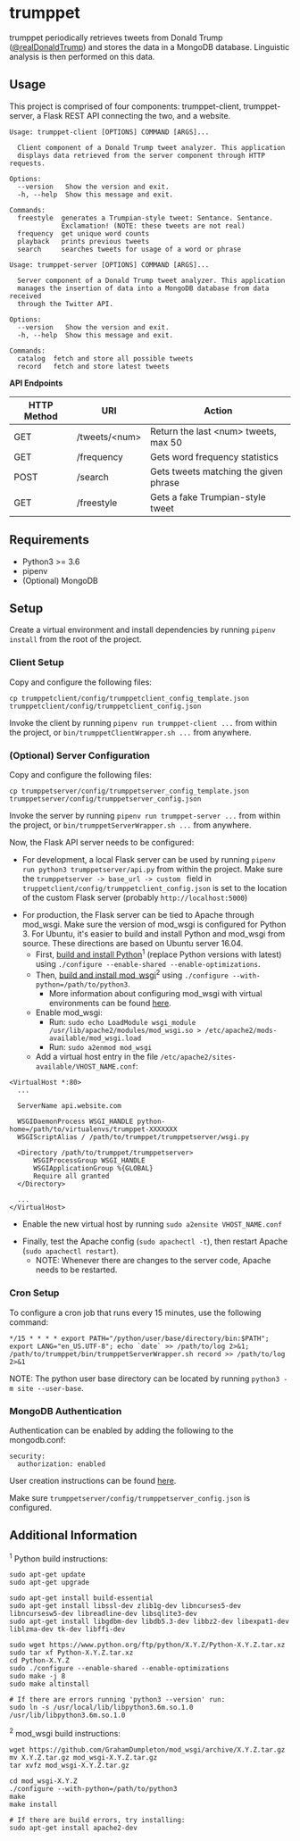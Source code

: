 # trumppet
trumppet periodically retrieves tweets from Donald Trump 
([@realDonaldTrump](https://twitter.com/realDonaldTrump)) and stores the data in
a MongoDB database. Linguistic analysis is then performed on this data.

## Usage
This project is comprised of four components: trumppet-client, trumppet-server,
a Flask REST API connecting the two, and a website.

```
Usage: trumppet-client [OPTIONS] COMMAND [ARGS]...

  Client component of a Donald Trump tweet analyzer. This application
  displays data retrieved from the server component through HTTP requests.

Options:
  --version   Show the version and exit.
  -h, --help  Show this message and exit.

Commands:
  freestyle  generates a Trumpian-style tweet: Sentance. Sentance.
             Exclamation! (NOTE: these tweets are not real)
  frequency  get unique word counts
  playback   prints previous tweets
  search     searches tweets for usage of a word or phrase
```

```
Usage: trumppet-server [OPTIONS] COMMAND [ARGS]...

  Server component of a Donald Trump tweet analyzer. This application
  manages the insertion of data into a MongoDB database from data received
  through the Twitter API.

Options:
  --version   Show the version and exit.
  -h, --help  Show this message and exit.

Commands:
  catalog  fetch and store all possible tweets
  record   fetch and store latest tweets
```

**API Endpoints**

| HTTP Method    | URI               | Action                                 |
| -------------- | ----------------- | -------------------------------------- |
| GET            | /tweets/\<num\>   | Return the last \<num\> tweets, max 50 |
| GET            | /frequency        | Gets word frequency statistics         |
| POST           | /search           | Gets tweets matching the given phrase  |
| GET            | /freestyle        | Gets a fake Trumpian-style tweet       |

## Requirements
  * Python3 >= 3.6
  * pipenv
  * (Optional) MongoDB

## Setup
Create a virtual environment and install dependencies by running `pipenv install`
from the root of the project.

### Client Setup
Copy and configure the following files:
```
cp trumppetclient/config/trumppetclient_config_template.json trumppetclient/config/trumppetclient_config.json
```

Invoke the client by running `pipenv run trumppet-client ...` from within the
project, or `bin/trumppetClientWrapper.sh ...` from anywhere.  

### (Optional) Server Configuration
Copy and configure the following files:
```
cp trumppetserver/config/trumppetserver_config_template.json trumppetserver/config/trumppetserver_config.json
```

Invoke the server by running `pipenv run trumppet-server ...` from within the
project, or `bin/trumppetServerWrapper.sh ...` from anywhere.  

Now, the Flask API server needs to be configured:
* For development, a local Flask server can be used by running `pipenv run python3 trumppetserver/api.py`
  from within the project.  Make sure the `trumppetserver -> base_url -> custom `
  field in `truppetclient/config/trumppetclient_config.json` is set to the
  location of the custom Flask server (probably `http://localhost:5000`)
+ For production, the Flask server can be tied to Apache through mod_wsgi.  Make
  sure the version of mod_wsgi is configured for Python 3.  For Ubuntu, it's
  easier to build and install Python and mod_wsgi from source.  These directions
  are based on Ubuntu server 16.04.
  * First, [build and install Python](https://solarianprogrammer.com/2017/06/30/building-python-ubuntu-wsl-debian/)<sup>1</sup>
    (replace Python versions with latest) using `./configure --enable-shared --enable-optimizations`.
  + Then, [build and install mod_wsgi](http://modwsgi.readthedocs.io/en/develop/user-guides/quick-installation-guide.html)<sup>2</sup>
    using `./configure --with-python=/path/to/python3`.
    * More information about configuring mod_wsgi with virtual environments
      can be found [here](http://modwsgi.readthedocs.io/en/develop/user-guides/virtual-environments.html).
  + Enable mod_wsgi:
    * Run: `sudo echo LoadModule wsgi_module /usr/lib/apache2/modules/mod_wsgi.so > /etc/apache2/mods-available/mod_wsgi.load`
    * Run: `sudo a2enmod mod_wsgi`
  * Add a virtual host entry in the file `/etc/apache2/sites-available/VHOST_NAME.conf`:
```
<VirtualHost *:80>
  ...

  ServerName api.website.com

  WSGIDaemonProcess WSGI_HANDLE python-home=/path/to/virtualenvs/trumppet-XXXXXXX
  WSGIScriptAlias / /path/to/trumppet/trumppetserver/wsgi.py

  <Directory /path/to/trumppet/trumppetserver>
      WSGIProcessGroup WSGI_HANDLE
      WSGIApplicationGroup %{GLOBAL}
      Require all granted
  </Directory>

  ...
</VirtualHost>
```
  * Enable the new virtual host by running `sudo a2ensite VHOST_NAME.conf`
  + Finally, test the Apache config (`sudo apachectl -t`), then restart Apache (`sudo apachectl restart`).
    * NOTE: Whenever there are changes to the server code, Apache needs to be restarted.

### Cron Setup
To configure a cron job that runs every 15 minutes, use the following command:
```
*/15 * * * * export PATH="/python/user/base/directory/bin:$PATH"; export LANG="en_US.UTF-8"; echo `date` >> /path/to/log 2>&1; /path/to/trumppet/bin/trumppetServerWrapper.sh record >> /path/to/log 2>&1
```
NOTE: The python user base directory can be located by running `python3 -m site --user-base`.

### MongoDB Authentication
Authentication can be enabled by adding the following to the mongodb.conf:
```
security:
  authorization: enabled
```
User creation instructions can be found [here](https://docs.mongodb.com/manual/tutorial/enable-authentication/).

Make sure `trumppetserver/config/trumppetserver_config.json` is configured.

## Additional Information
<sup>1</sup> Python build instructions:
```
sudo apt-get update
sudo apt-get upgrade

sudo apt-get install build-essential
sudo apt-get install libssl-dev zlib1g-dev libncurses5-dev libncursesw5-dev libreadline-dev libsqlite3-dev 
sudo apt-get install libgdbm-dev libdb5.3-dev libbz2-dev libexpat1-dev liblzma-dev tk-dev libffi-dev

sudo wget https://www.python.org/ftp/python/X.Y.Z/Python-X.Y.Z.tar.xz
sudo tar xf Python-X.Y.Z.tar.xz
cd Python-X.Y.Z
sudo ./configure --enable-shared --enable-optimizations
sudo make -j 8
sudo make altinstall

# If there are errors running 'python3 --version' run:
sudo ln -s /usr/local/lib/libpython3.6m.so.1.0 /usr/lib/libpython3.6m.so.1.0
```

<sup>2</sup> mod_wsgi build instructions:
```
wget https://github.com/GrahamDumpleton/mod_wsgi/archive/X.Y.Z.tar.gz
mv X.Y.Z.tar.gz mod_wsgi-X.Y.Z.tar.gz
tar xvfz mod_wsgi-X.Y.Z.tar.gz

cd mod_wsgi-X.Y.Z
./configure --with-python=/path/to/python3
make
make install

# If there are build errors, try installing:
sudo apt-get install apache2-dev
```
